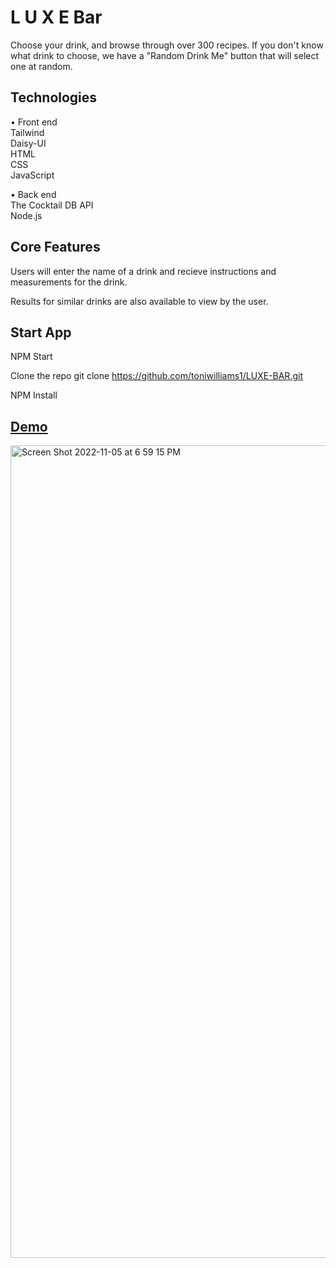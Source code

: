 # L U X E Bar 

Choose your drink, and browse through over 300 recipes.  If you don't know what drink to choose, we have a "Random Drink Me" button that will select one at random. 

## Technologies
• Front end <br>
Tailwind <br>
Daisy-UI <br>
HTML <br>
CSS <br> 
JavaScript

• Back end <br>
 The Cocktail DB API <br>
 Node.js

## Core Features
 Users will enter the name of a drink and recieve instructions and measurements for the drink.
 
 Results for similar drinks are also available to view by the user.
 

## Start App
NPM Start

Clone the repo git clone https://github.com/toniwilliams1/LUXE-BAR.git

NPM Install

## [Demo](https://luxebar.netlify.app/)

<img width="1300" alt="Screen Shot 2022-11-05 at 6 59 15 PM" src="https://user-images.githubusercontent.com/100317017/200144572-3ae0bdbd-ac54-4483-a0ce-d463ceb8958b.png">





